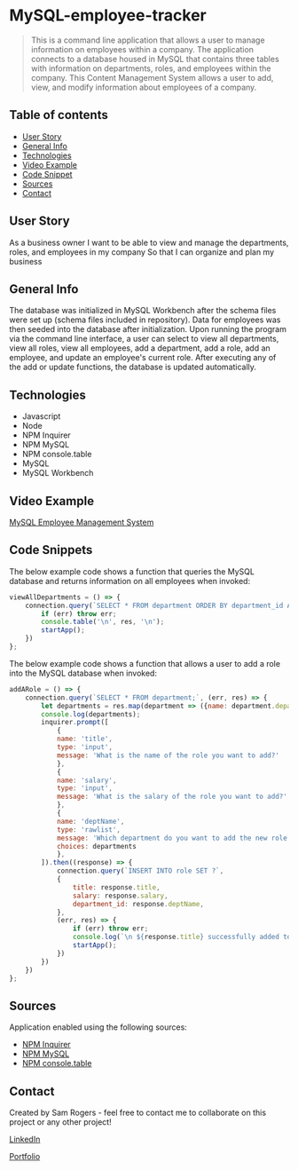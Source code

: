 # MySQL-employee-tracker
> This is a command line application that allows a user to manage information on employees within a company. The application connects to a database housed in MySQL that contains three tables with information on departments, roles, and employees within the company. This Content Management System allows a user to add, view, and modify information about employees of a company.
 
## Table of contents
* [User Story](#user-story)
* [General Info](#general-info)
* [Technologies](#technologies)
* [Video Example](#video-example)
* [Code Snippet](#code-snippet)
* [Sources](#sources)
* [Contact](#contact)

## User Story
As a business owner
I want to be able to view and manage the departments, roles, and employees in my company
So that I can organize and plan my business

## General Info
The database was initialized in MySQL Workbench after the schema files were set up (schema files included in repository). Data for employees was then seeded into the database after initialization. Upon running the program via the command line interface, a user can select to view all departments, view all roles, view all employees, add a department, add a role, add an employee, and update an employee's current role. After executing any of the add or update functions, the database is updated automatically.

## Technologies
* Javascript
* Node
* NPM Inquirer
* NPM MySQL
* NPM console.table
* MySQL
* MySQL Workbench

## Video Example
[MySQL Employee Management System]()

## Code Snippets

The below example code shows a function that queries the MySQL database and returns information on all employees when invoked:
```js
viewAllDepartments = () => {
    connection.query(`SELECT * FROM department ORDER BY department_id ASC;`, (err, res) => {
        if (err) throw err;
        console.table('\n', res, '\n');
        startApp();
    })
};
```

The below example code shows a function that allows a user to add a role into the MySQL database when invoked:
```js
addARole = () => {
    connection.query(`SELECT * FROM department;`, (err, res) => {
        let departments = res.map(department => ({name: department.department_name, value: department.department_id }));
        console.log(departments);
        inquirer.prompt([
            {
            name: 'title',
            type: 'input',
            message: 'What is the name of the role you want to add?'   
            },
            {
            name: 'salary',
            type: 'input',
            message: 'What is the salary of the role you want to add?'   
            },
            {
            name: 'deptName',
            type: 'rawlist',
            message: 'Which department do you want to add the new role to?',
            choices: departments
            },
        ]).then((response) => {
            connection.query(`INSERT INTO role SET ?`, 
            {
                title: response.title,
                salary: response.salary,
                department_id: response.deptName,
            },
            (err, res) => {
                if (err) throw err;
                console.log(`\n ${response.title} successfully added to database! \n`);
                startApp();
            })
        })
    })
};
```

## Sources
Application enabled using the following sources:

* [NPM Inquirer](https://github.com/SBoudrias/Inquirer.js/)
* [NPM MySQL](https://www.npmjs.com/package/mysql)
* [NPM console.table](https://www.npmjs.com/package/console.table)

## Contact
Created by Sam Rogers - feel free to contact me to collaborate on this project or any other project!

[LinkedIn](https://www.linkedin.com/in/samuelerogers/)

[Portfolio](https://samrogers15.github.io/Current_Portfolio/index.html)